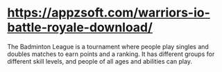 # https://appzsoft.com/warriors-io-battle-royale-download/
The Badminton League is a tournament where people play singles and doubles matches to earn points and a ranking. It has different groups for different skill levels, and people of all ages and abilities can play. 
